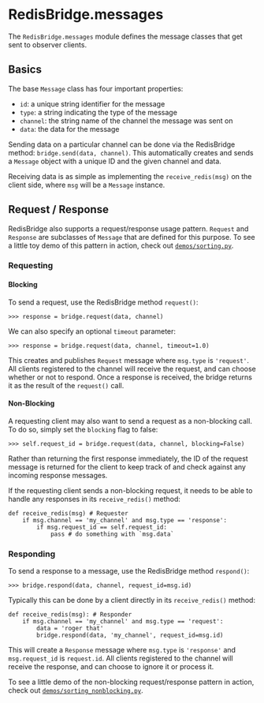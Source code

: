 

# RedisBridge.messages

The `RedisBridge.messages` module defines the message classes that get sent to observer clients.

## Basics

The base `Message` class has four important properties:
- `id`: a unique string identifier for the message
- `type`: a string indicating the type of the message
- `channel`: the string name of the channel the message was sent on
- `data`: the data for the message

Sending data on a particular channel can be done via the RedisBridge method: `bridge.send(data, channel)`. This automatically creates and sends a `Message` object with a unique ID and the given channel and data.

Receiving data is as simple as implementing the `receive_redis(msg)` on the client side, where `msg` will be a `Message` instance.


## Request / Response

RedisBridge also supports a request/response usage pattern.  `Request` and `Response`  are subclasses of `Message` that are defined for this purpose. To see a little toy demo of this pattern in action, check out [`demos/sorting.py`](../../demos/sorting.py).

### Requesting

#### Blocking
To send a request, use the RedisBridge method `request()`:
```
>>> response = bridge.request(data, channel)
```
We can also specify an optional `timeout` parameter:
```
>>> response = bridge.request(data, channel, timeout=1.0)
```

This creates and publishes `Request` message where `msg.type` is `'request'`. All clients registered to the channel will receive the request, and can choose whether or not to respond. Once a response is received, the bridge returns it as the result of the `request()` call.

#### Non-Blocking
A requesting client may also want to send a request as a non-blocking call. To do so, simply set the `blocking` flag to false:

```
>>> self.request_id = bridge.request(data, channel, blocking=False)
```

Rather than returning the first response immediately, the ID of the request message is returned for the client to keep track of and check against any incoming response messages.

If the requesting client sends a non-blocking request, it needs to be able to handle any responses in its `receive_redis()`  method:

```
def receive_redis(msg) # Requester
	if msg.channel == 'my_channel' and msg.type == 'response':
		if msg.request_id == self.request_id:
			pass # do something with `msg.data`
```

### Responding

To send a response to a message, use the RedisBridge method `respond()`:
```
>>> bridge.respond(data, channel, request_id=msg.id)
```

Typically this can be done by a client directly in its `receive_redis()` method:
```
def receive_redis(msg): # Responder
	if msg.channel == 'my_channel' and msg.type == 'request':
		data = 'roger that'
		bridge.respond(data, 'my_channel', request_id=msg.id)
```
This will create a `Response` message where `msg.type` is `'response'` and `msg.request_id` is `request.id`. All clients registered to the channel will receive the response, and can choose to ignore it or process it.

To see a little demo of the non-blocking request/response pattern in action, check out [`demos/sorting_nonblocking.py`](../../demos/sorting_nonblocking.py).
